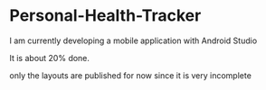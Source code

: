 # Personal-Health-Tracker
I am currently developing a mobile application with Android Studio 

It is about 20% done.

only the layouts are published for now since it is very incomplete
